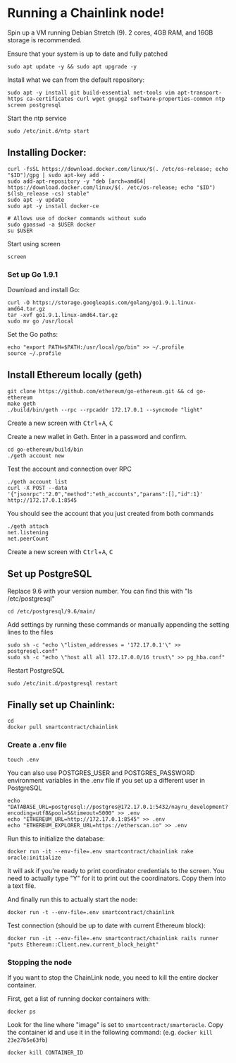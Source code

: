 # Running a Chainlink node!

Spin up a VM running Debian Stretch (9). 2 cores, 4GB RAM, and 16GB storage is recommended.

Ensure that your system is up to date and fully patched

```shell
sudo apt update -y && sudo apt upgrade -y
```

Install what we can from the default repository:

```shell
sudo apt -y install git build-essential net-tools vim apt-transport-https ca-certificates curl wget gnupg2 software-properties-common ntp screen postgresql
```

Start the ntp service

```shell
sudo /etc/init.d/ntp start
```

## Installing Docker:

```shell
curl -fsSL https://download.docker.com/linux/$(. /etc/os-release; echo "$ID")/gpg | sudo apt-key add -
sudo add-apt-repository -y "deb [arch=amd64] https://download.docker.com/linux/$(. /etc/os-release; echo "$ID") $(lsb_release -cs) stable"
sudo apt -y update
sudo apt -y install docker-ce

# Allows use of docker commands without sudo
sudo gpasswd -a $USER docker
su $USER
```

Start using screen

```shell
screen
```

### Set up Go 1.9.1

Download and install Go:

```shell
curl -O https://storage.googleapis.com/golang/go1.9.1.linux-amd64.tar.gz
tar -xvf go1.9.1.linux-amd64.tar.gz
sudo mv go /usr/local
```

Set the Go paths:

```shell
echo "export PATH=$PATH:/usr/local/go/bin" >> ~/.profile
source ~/.profile
```

## Install Ethereum locally (geth)

```shell
git clone https://github.com/ethereum/go-ethereum.git && cd go-ethereum
make geth
./build/bin/geth --rpc --rpcaddr 172.17.0.1 --syncmode "light"
```

Create a new screen with <kbd>Ctrl</kbd>+<kbd>A</kbd>, <kbd>C</kbd>

Create a new wallet in Geth. Enter in a password and confirm.

```shell
cd go-ethereum/build/bin
./geth account new
```

Test the account and connection over RPC

```shell
./geth account list
curl -X POST --data '{"jsonrpc":"2.0","method":"eth_accounts","params":[],"id":1}' http://172.17.0.1:8545
```

You should see the account that you just created from both commands

```shell
./geth attach
net.listening
net.peerCount
```

Create a new screen with <kbd>Ctrl</kbd>+<kbd>A</kbd>, <kbd>C</kbd>
 
## Set up PostgreSQL

Replace 9.6 with your version number. You can find this with "ls /etc/postgresql"

```shell
cd /etc/postgresql/9.6/main/
```

Add settings by running these commands or manually appending the setting lines to the files

```shell
sudo sh -c "echo \"listen_addresses = '172.17.0.1'\" >> postgresql.conf"
sudo sh -c "echo \"host all all 172.17.0.0/16 trust\" >> pg_hba.conf"
```

Restart PostgreSQL

```shell 
sudo /etc/init.d/postgresql restart
```

## Finally set up Chainlink:

```shell
cd
docker pull smartcontract/chainlink
```

### Create a .env file

```shell
touch .env
```

You can also use POSTGRES_USER and POSTGRES_PASSWORD environment variables in the .env file if you set up a different user in PostgreSQL

```shell
echo "DATABASE_URL=postgresql://postgres@172.17.0.1:5432/nayru_development?encoding=utf8&pool=5&timeout=5000" >> .env
echo "ETHEREUM_URL=http://172.17.0.1:8545" >> .env
echo "ETHEREUM_EXPLORER_URL=https://etherscan.io" >> .env
```

Run this to initialize the database:

```shell
docker run -it --env-file=.env smartcontract/chainlink rake oracle:initialize
```

It will ask if you're ready to print coordinator credentials to the screen. You need to actually type "Y" for it to print out the coordinators. Copy them into a text file.

And finally run this to actually start the node:

```shell
docker run -t --env-file=.env smartcontract/chainlink
```

Test connection (should be up to date with current Ethereum block):

```shell
docker run -it --env-file=.env smartcontract/chainlink rails runner "puts Ethereum::Client.new.current_block_height"
```

### Stopping the node

If you want to stop the ChainLink node, you need to kill the entire docker container.

First, get a list of running docker containers with:

```shell
docker ps
```

Look for the line where "image" is set to `smartcontract/smartoracle`.
Copy the container id and use it in the following command: (e.g. `docker kill 23e27b5e63fb`)

```shell
docker kill CONTAINER_ID
```
